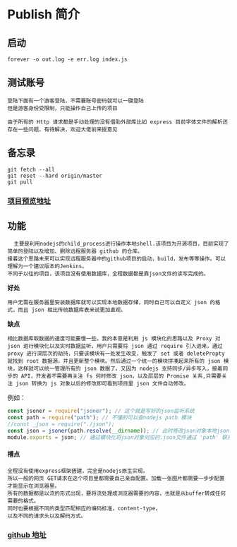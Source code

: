 <!--
 * @Author: zhuqingyu
 * @Date: 2020-08-27 02:04:59
 * @LastEditTime: 2020-09-01 15:45:03
 * @LastEditors: zhuqingyu
-->

# Publish 简介

## 启动

```linux
forever -o out.log -e err.log index.js
```

## 测试账号

    登陆下面有一个游客登陆，不需要账号密码就可以一键登陆
    但是游客身份受限制，只能操作自己上传的项目

    由于所有的 Http 请求都是手动处理的没有借助外部库比如 express 目前字体文件的解析还存在一些问题，有待解决，欢迎大佬前来提意见

## 备忘录

    git fetch --all
    git reset --hard origin/master
    git pull

### [项目预览地址](http://publish.pianoboy.club:8082/)

## 功能

      主要是利用nodejs的child_process进行操作本地shell.该项目为开源项目，目前实现了简单的登陆以及增加、删除远程服务器 github 的仓库。
    接着这个思路未来可以实现远程服务器中的github项目的启动，build，发布等等操作。可以理解为一个建议版本的Jenkins。
    不同于以往的项目，该项目没有使用数据库，全程数据都是靠json文件的读写完成的。

**好处**

    用户无需在服务器里安装数据库就可以实现本地数据存储，同时自己可以自定义 json 的格式，而且 json 相比传统数据库表来说更加直观。

**缺点**

    相比数据库取数据的速度可能要慢一些。我的本意是利用 js 模块化的思路以及 Proxy 对 json 进行模块化以及实时数据监听，用户只需要将 json 通过 require 引入进来，通过 proxy 进行深层次的劫持，只要该模块有一处发生改变，触发了 set 或者 deletePropty 就找到 root 数据源，并且更新整个模块。然后通过一个统一的模块拼凑起来所有的 json 模块，这样就可以统一管理所有的 json 数据了。又因为 nodejs 支持同步/异步写入，接着同步的 API，开发者不需要再关注 fs 何时修改 json，以及层层的 Promise 关系,只需要关注 json 转换为 js 对象以后的修改即可看到项目里 json 文件自动修改。

例如：

```javascript
const jsoner = require("jsoner"); // 这个就是写好的json监听系统
const path = require("path"); // 不懂的可以查nodejs path 模块
//const _json = require("./json");
const json = jsoner(path.resolve(__dirname)); // 此时修改json对象本地json就会同步修改
module.exports = json; // 通过模块化将json对象对应的.json文件通过 'path' 联系起来
```

#### 槽点

    全程没有使用express框架搭建，完全是nodejs原生实现。
    所以一般的网页 GET请求在这个项目里都需要自己亲自配置。加载一张图片都需要一步步配置才能显示在浏览器里。
    所有的数据都是以流的形式出现，要将流处理成浏览器需要的内容，也就是从buffer转成任何需要的格式。
    同时也要根据不同的类型匹配相应的编码标准，content-type，
    以及不同的请求头以及解码方式。

### [github 地址](https://github.com/zhuqingyv/Publish)
